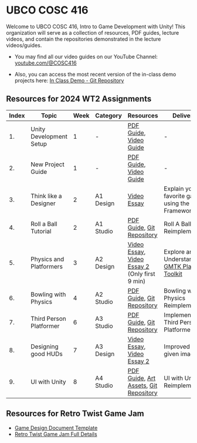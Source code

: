 # UBCO COSC 416

Welcome to UBCO COSC 416, Intro to Game Development with Unity!
This organization will serve as a collection of resources, PDF guides, lecture videos, and contain the repositories demonstrated in the lecture videos/guides.

- You may find all our video guides on our YouTube Channel: [youtube.com/@COSC416](https://www.youtube.com/@COSC416)

- Also, you can access the most recent version of the in-class demo projects here: [In Class Demo - Git Repository](https://github.com/UBCO-COSC-416/COSC416_InClass_Demo)

## Resources for 2024 WT2 Assignments

| Index | Topic                   | Week | Category  | Resources                                                                                                                                                                                                                                                                                | Deliverable                                                                                   |
|-------|-------------------------|------|-----------|------------------------------------------------------------------------------------------------------------------------------------------------------------------------------------------------------------------------------------------------------------------------------------------|-----------------------------------------------------------------------------------------------|
| 1.    | Unity Development Setup | 1    | -         | [PDF Guide](https://raw.githubusercontent.com/UBCO-COSC-416/.github/main/profile/Assets/UnitySetupGuide.pdf), [Video Guide](https://www.youtube.com/watch?v=4LThE_r1-Pw)                                                                                                                 | -                                                                                             |
| 2.    | New Project Guide       | 1    | -         | [PDF Guide](https://raw.githubusercontent.com/UBCO-COSC-416/.github/main/profile/Assets/NewProjectGuide.pdf), [Video Guide](https://www.youtube.com/watch?v=tIvVajGH7ws)                                                                                                                 | -                                                                                             |
| 3.    | Think like a Designer   | 2    | A1 Design | [Video Essay](https://www.youtube.com/watch?v=iIOIT3dCy5w)                                                                                                                                                                                                                               | Explain your favorite game using the MDA Framework                                            |
| 4.    | Roll a Ball Tutorial    | 2    | A1 Studio | [PDF Guide](https://raw.githubusercontent.com/UBCO-COSC-416/.github/main/profile/Assets/RollABall.pdf), [Git Repository](https://github.com/UBCO-COSC-416/RollABall-Studio-A1)                                                                                                           | Roll A Ball Reimplementation                                                                  |
| 5.    | Physics and Platformers | 3    | A2 Design | [Video Essay](https://youtu.be/yorTG9at90g), [Video Essay 2](https://www.youtube.com/watch?v=ueEmiDM94IE&pp=ygUYcGh5c2ljcyBvZiByb2NrZXQgbGVhZ3Vl) (Only first 9 min)                                                                                                                     | Explore and Understand the [GMTK Platformer Toolkit](https://gmtk.itch.io/platformer-toolkit) |
| 6.    | Bowling with Physics    | 4    | A2 Studio | [PDF Guide](https://raw.githubusercontent.com/UBCO-COSC-416/.github/main/profile/Assets/BowlingWithPhysics.pdf), [Git Repository](https://github.com/UBCO-COSC-416/Bowling-Studio-A2)                                                                                                    | Bowling with Physics Reimplementation                                                         |
| 7.    | Third Person Platformer | 6    | A3 Studio | [PDF Guide](https://raw.githubusercontent.com/UBCO-COSC-416/.github/main/profile/Assets/ThirdPersonPlatformer.pdf), [Git Repository](https://github.com/UBCO-COSC-416/Platformer-Studio-A3)                                                                                              | Implementing a Third Person Platformer                                                        |
| 8.    | Designing good HUDs     | 7    | A3 Design | [Video Essay](https://www.youtube.com/watch?v=HwdweCX5aMI), [Video Essay 2](https://www.youtube.com/watch?v=bQ_vDjhBv0g)                                                                                                                                                                 | Improved UI for given image                                                                   |
| 9.    | UI with Unity           | 8    | A4 Studio | [PDF Guide](https://raw.githubusercontent.com/UBCO-COSC-416/.github/main/profile/Assets/UIwithUnity.pdf), [Art Assets](https://github.com/UBCO-COSC-416/.github/raw/refs/heads/main/profile/Assets/ImageAssets.zip), [Git Repository](https://github.com/UBCO-COSC-416/UI-HUD-Studio-A4) | UI with Unity Reimplementation                                                                |

## Resources for Retro Twist Game Jam

- [Game Design Document Template](https://raw.githubusercontent.com/UBCO-COSC-416/.github/main/profile/Assets/RetroGameJamDesignDocumentTemplate.docx)
- [Retro Twist Game Jam Full Details](https://raw.githubusercontent.com/UBCO-COSC-416/.github/main/profile/Assets/RetroTwistGameJamFullDetails.pdf)